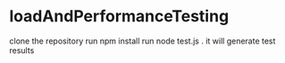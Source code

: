 # loadAndPerformanceTesting
clone the repository
run npm install
run node test.js . it will generate test results
